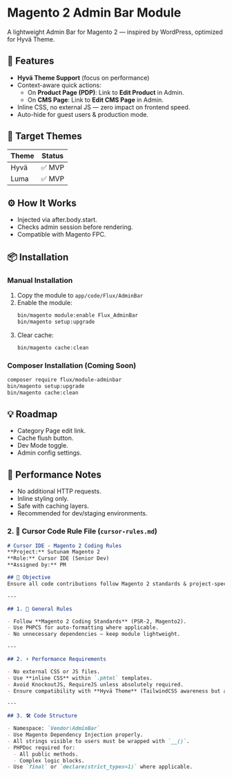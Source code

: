 # Magento 2 Admin Bar Module

A lightweight Admin Bar for Magento 2 — inspired by WordPress, optimized for Hyvä Theme.

## 🚀 Features

- **Hyvä Theme Support** (focus on performance)
- Context-aware quick actions:
  - On **Product Page (PDP)**: Link to **Edit Product** in Admin.
  - On **CMS Page**: Link to **Edit CMS Page** in Admin.
- Inline CSS, no external JS — zero impact on frontend speed.
- Auto-hide for guest users & production mode.

## 🎯 Target Themes

| Theme      | Status  |
|------------|---------|
| Hyvä       | ✅ MVP  |
| Luma       | ✅ MVP  |

## ⚙️ How It Works

- Injected via after.body.start.
- Checks admin session before rendering.
- Compatible with Magento FPC.

## 📦 Installation

### Manual Installation

1. Copy the module to `app/code/Flux/AdminBar`
2. Enable the module:
   ```bash
   bin/magento module:enable Flux_AdminBar
   bin/magento setup:upgrade
   ```
3. Clear cache:
   ```bash
   bin/magento cache:clean
   ```

### Composer Installation (Coming Soon)

```bash
composer require flux/module-adminbar
bin/magento setup:upgrade
bin/magento cache:clean
```

## 💡 Roadmap

- Category Page edit link.
- Cache flush button.
- Dev Mode toggle.
- Admin config settings.

## 📝 Performance Notes

- No additional HTTP requests.
- Inline styling only.
- Safe with caching layers.
- Recommended for dev/staging environments.

### 2. 📂 **Cursor Code Rule File** (`cursor-rules.md`)

```markdown
# Cursor IDE - Magento 2 Coding Rules
**Project:** Sutunam Magento 2  
**Role:** Cursor IDE (Senior Dev)  
**Assigned by:** PM

## 🎯 Objective
Ensure all code contributions follow Magento 2 standards & project-specific guidelines for the `Vendor_AdminBar` module.

---

## 1. 📝 General Rules

- Follow **Magento 2 Coding Standards** (PSR-2, Magento2).
- Use PHPCS for auto-formatting where applicable.
- No unnecessary dependencies — keep module lightweight.

---

## 2. ⚡ Performance Requirements

- No external CSS or JS files.
- Use **inline CSS** within `.phtml` templates.
- Avoid KnockoutJS, RequireJS unless absolutely required.
- Ensure compatibility with **Hyvä Theme** (TailwindCSS awareness but avoid injecting global styles).

---

## 3. 🛠 Code Structure

- Namespace: `Vendor\AdminBar`
- Use Magento Dependency Injection properly.
- All strings visible to users must be wrapped with `__()`.
- PHPDoc required for:
  - All public methods.
  - Complex logic blocks.
- Use `final` or `declare(strict_types=1)` where applicable.


